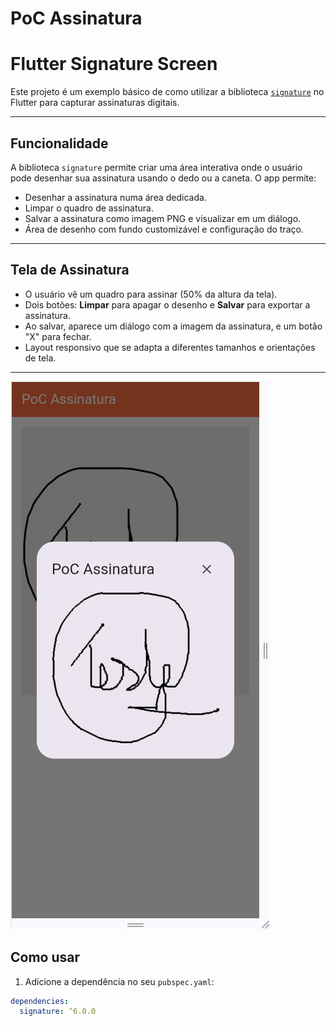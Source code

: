 # PoC Assinatura

# Flutter Signature Screen

Este projeto é um exemplo básico de como utilizar a biblioteca [`signature`](https://pub.dev/packages/signature) no Flutter para capturar assinaturas digitais.

---

## Funcionalidade

A biblioteca `signature` permite criar uma área interativa onde o usuário pode desenhar sua assinatura usando o dedo ou a caneta. O app permite:

- Desenhar a assinatura numa área dedicada.
- Limpar o quadro de assinatura.
- Salvar a assinatura como imagem PNG e visualizar em um diálogo.
- Área de desenho com fundo customizável e configuração do traço.

---

## Tela de Assinatura

- O usuário vê um quadro para assinar (50% da altura da tela).
- Dois botões: **Limpar** para apagar o desenho e **Salvar** para exportar a assinatura.
- Ao salvar, aparece um diálogo com a imagem da assinatura, e um botão "X" para fechar.
- Layout responsivo que se adapta a diferentes tamanhos e orientações de tela.

---

![alt text](https://github.com/andersonmatte/poc_assinatura/blob/master/assets/prints/print3.png)

## Como usar

1. Adicione a dependência no seu `pubspec.yaml`:

```yaml
dependencies:
  signature: ^6.0.0

